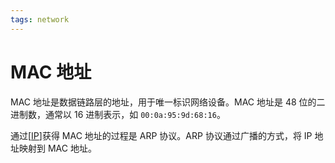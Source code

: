 ```yaml
---
tags: network
---
```


# MAC 地址

MAC 地址是数据链路层的地址，用于唯一标识网络设备。MAC 地址是 48 位的二进制数，通常以 16 进制表示，如 `00:0a:95:9d:68:16`。

通过[[IP]]获得 MAC 地址的过程是 ARP 协议。ARP 协议通过广播的方式，将 IP 地址映射到 MAC 地址。

[//begin]: # "Autogenerated link references for markdown compatibility"
[IP]: ../network/IP.md "IP"
[//end]: # "Autogenerated link references"
